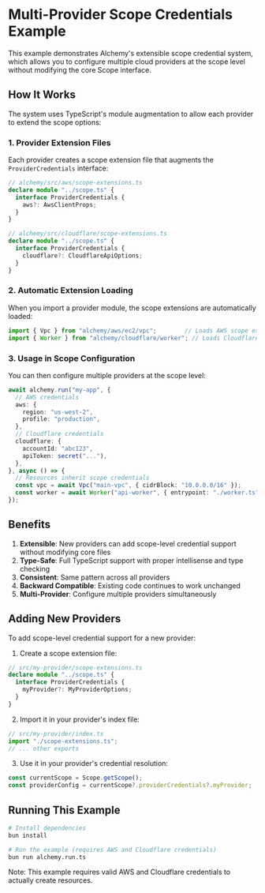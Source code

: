 # Multi-Provider Scope Credentials Example

This example demonstrates Alchemy's extensible scope credential system, which allows you to configure multiple cloud providers at the scope level without modifying the core Scope interface.

## How It Works

The system uses TypeScript's module augmentation to allow each provider to extend the scope options:

### 1. Provider Extension Files

Each provider creates a scope extension file that augments the `ProviderCredentials` interface:

```typescript
// alchemy/src/aws/scope-extensions.ts
declare module "../scope.ts" {
  interface ProviderCredentials {
    aws?: AwsClientProps;
  }
}

// alchemy/src/cloudflare/scope-extensions.ts  
declare module "../scope.ts" {
  interface ProviderCredentials {
    cloudflare?: CloudflareApiOptions;
  }
}
```

### 2. Automatic Extension Loading

When you import a provider module, the scope extensions are automatically loaded:

```typescript
import { Vpc } from "alchemy/aws/ec2/vpc";        // Loads AWS scope extensions
import { Worker } from "alchemy/cloudflare/worker"; // Loads Cloudflare scope extensions
```

### 3. Usage in Scope Configuration

You can then configure multiple providers at the scope level:

```typescript
await alchemy.run("my-app", {
  // AWS credentials
  aws: {
    region: "us-west-2",
    profile: "production",
  },
  // Cloudflare credentials  
  cloudflare: {
    accountId: "abc123",
    apiToken: secret("..."),
  },
}, async () => {
  // Resources inherit scope credentials
  const vpc = await Vpc("main-vpc", { cidrBlock: "10.0.0.0/16" });
  const worker = await Worker("api-worker", { entrypoint: "./worker.ts" });
});
```

## Benefits

1. **Extensible**: New providers can add scope-level credential support without modifying core files
2. **Type-Safe**: Full TypeScript support with proper intellisense and type checking
3. **Consistent**: Same pattern across all providers
4. **Backward Compatible**: Existing code continues to work unchanged
5. **Multi-Provider**: Configure multiple providers simultaneously

## Adding New Providers

To add scope-level credential support for a new provider:

1. Create a scope extension file:
```typescript
// src/my-provider/scope-extensions.ts
declare module "../scope.ts" {
  interface ProviderCredentials {
    myProvider?: MyProviderOptions;
  }
}
```

2. Import it in your provider's index file:
```typescript
// src/my-provider/index.ts
import "./scope-extensions.ts";
// ... other exports
```

3. Use it in your provider's credential resolution:
```typescript
const currentScope = Scope.getScope();
const providerConfig = currentScope?.providerCredentials?.myProvider;
```

## Running This Example

```bash
# Install dependencies
bun install

# Run the example (requires AWS and Cloudflare credentials)
bun run alchemy.run.ts
```

Note: This example requires valid AWS and Cloudflare credentials to actually create resources.